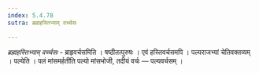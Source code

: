 ```yaml
---
index: 5.4.78
sutra: ब्रह्महस्तिभ्याम् वर्च्चसः

---
```

_ब्रह्महस्तिभ्याम् वर्च्चसः_ - ब्राहृवर्चसमिति । षष्ठीतत्पुरुषः । एवं हस्तिवर्चसमपि । पल्यराजभ्यां चेतिवक्तव्यम् । पल्येति । पलं मांसमर्हती॑ति पल्यो मांसभोजी, तदीयं वर्चः — पल्यवर्चसम् ।